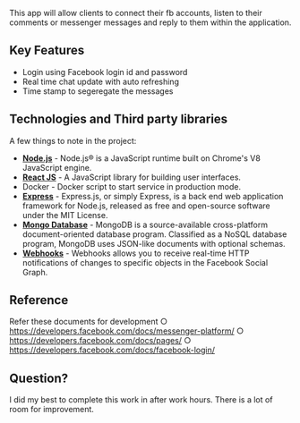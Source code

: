 
This app will allow clients to connect their fb accounts, listen to their comments or messenger messages and reply to them within the application.

## Key Features

* Login using Facebook login id and password
* Real time chat update with auto refreshing
* Time stamp to segeregate the messages

## Technologies and Third party libraries

A few things to note in the project:
* **[Node.js]()** - Node.js® is a JavaScript runtime built on Chrome's V8 JavaScript engine. 
* **[React JS]()** - A JavaScript library for building user interfaces.
* Docker - Docker script to start service in production mode.
* **[Express]()** - Express.js, or simply Express, is a back end web application framework for Node.js, released as free and open-source software under the MIT License.
* **[Mongo Database](#)** - MongoDB is a source-available cross-platform document-oriented database program. Classified as a NoSQL database program, MongoDB uses JSON-like documents with optional schemas. 
* **[Webhooks]()** - Webhooks allows you to receive real-time HTTP notifications of changes to specific objects in the Facebook Social Graph.

## Reference

Refer these documents for development
○	https://developers.facebook.com/docs/messenger-platform/
○	https://developers.facebook.com/docs/pages/
○	https://developers.facebook.com/docs/facebook-login/ 

## Question?

I did my best to complete this work in after work hours. There is a lot of room for improvement.

